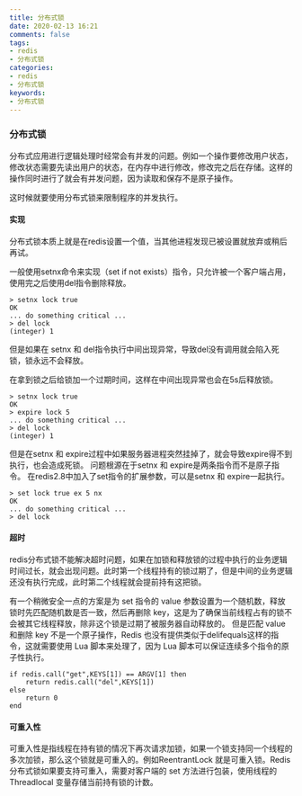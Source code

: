 ```yaml
---
title: 分布式锁
date: 2020-02-13 16:21
comments: false
tags: 
- redis
- 分布式锁
categories: 
- redis
- 分布式锁
keywords:
- 分布式锁
---
```


### 分布式锁

分布式应用进行逻辑处理时经常会有并发的问题。例如一个操作要修改用户状态，修改状态需要先读出用户的状态，在内存中进行修改，修改完之后在存储。这样的操作同时进行了就会有并发问题，因为读取和保存不是原子操作。

这时候就要使用分布式锁来限制程序的并发执行。

#### 实现

分布式锁本质上就是在redis设置一个值，当其他进程发现已被设置就放弃或稍后再试。

一般使用setnx命令来实现（set if not exists）指令，只允许被一个客户端占用，使用完之后使用del指令删除释放。

```
> setnx lock true
OK
... do something critical ...
> del lock
(integer) 1
```

但是如果在 setnx 和 del指令执行中间出现异常，导致del没有调用就会陷入死锁，锁永远不会释放。

在拿到锁之后给锁加一个过期时间，这样在中间出现异常也会在5s后释放锁。

```
> setnx lock true
OK
> expire lock 5
... do something critical ...
> del lock
(integer) 1
```

但是在setnx 和 expire过程中如果服务器进程突然挂掉了，就会导致expire得不到执行，也会造成死锁。
问题根源在于setnx 和 expire是两条指令而不是原子指令。
在redis2.8中加入了set指令的扩展参数，可以是setnx 和 expire一起执行。

```
> set lock true ex 5 nx
OK
... do something critical ...
> del lock
```

#### 超时

redis分布式锁不能解决超时问题，如果在加锁和释放锁的过程中执行的业务逻辑时间过长，就会出现问题。此时第一个线程持有的锁过期了，但是中间的业务逻辑还没有执行完成，此时第二个线程就会提前持有这把锁。

有一个稍微安全一点的方案是为 set 指令的 value 参数设置为一个随机数，释放锁时先匹配随机数是否一致，然后再删除 key，这是为了确保当前线程占有的锁不会被其它线程释放，除非这个锁是过期了被服务器自动释放的。 但是匹配 value 和删除 key 不是一个原子操作，Redis 也没有提供类似于delifequals这样的指令，这就需要使用 Lua 脚本来处理了，因为 Lua 脚本可以保证连续多个指令的原子性执行。

```
if redis.call("get",KEYS[1]) == ARGV[1] then
    return redis.call("del",KEYS[1])
else
    return 0
end
```

#### 可重入性

可重入性是指线程在持有锁的情况下再次请求加锁，如果一个锁支持同一个线程的多次加锁，那么这个锁就是可重入的。例如ReentrantLock 就是可重入锁。Redis 分布式锁如果要支持可重入，需要对客户端的 set 方法进行包装，使用线程的 Threadlocal 变量存储当前持有锁的计数。

